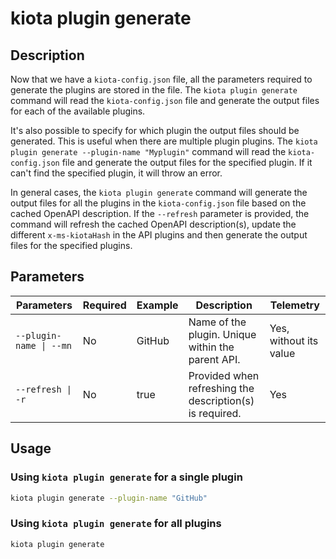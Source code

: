 # kiota plugin generate

## Description

Now that we have a `kiota-config.json` file, all the parameters required to generate the plugins are stored in the file. The `kiota plugin generate` command will read the `kiota-config.json` file and generate the output files for each of the available plugins. 

It's also possible to specify for which plugin the output files should be generated. This is useful when there are multiple plugin plugins. The `kiota plugin generate --plugin-name "Myplugin"` command will read the `kiota-config.json` file and generate the output files for the specified plugin. If it can't find the specified plugin, it will throw an error.

In general cases, the `kiota plugin generate` command will generate the output files for all the plugins in the `kiota-config.json` file based on the cached OpenAPI description. If the `--refresh` parameter is provided, the command will refresh the cached OpenAPI description(s), update the different `x-ms-kiotaHash` in the API plugins and then generate the output files for the specified plugins.

## Parameters

| Parameters | Required | Example | Description | Telemetry |
| -- | -- | -- | -- | -- |
| `--plugin-name \| --mn` | No | GitHub | Name of the plugin. Unique within the parent API. | Yes, without its value |
| `--refresh \| -r` | No | true | Provided when refreshing the description(s) is required. | Yes |

## Usage

### Using `kiota plugin generate` for a single plugin

```bash
kiota plugin generate --plugin-name "GitHub"
```

### Using `kiota plugin generate` for all plugins

```bash
kiota plugin generate
```